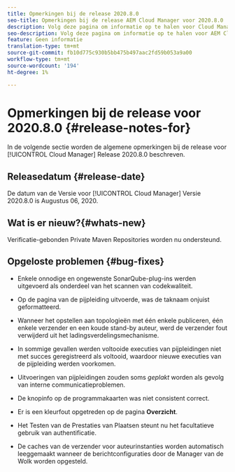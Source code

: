 ```yaml
---
title: Opmerkingen bij de release 2020.8.0
seo-title: Opmerkingen bij de release AEM Cloud Manager voor 2020.8.0
description: Volg deze pagina om informatie op te halen voor Cloud Manager Release 2020.8.0
seo-description: Volg deze pagina om informatie op te halen voor AEM Cloud Manager Release 2020.8.0
feature: Geen informatie
translation-type: tm+mt
source-git-commit: fb10d775c930b5bb475b497aac2fd59b053a9a00
workflow-type: tm+mt
source-wordcount: '194'
ht-degree: 1%

---
```


# Opmerkingen bij de release voor 2020.8.0 {#release-notes-for}

In de volgende sectie worden de algemene opmerkingen bij de release voor [!UICONTROL Cloud Manager] Release 2020.8.0 beschreven.

## Releasedatum {#release-date}

De datum van de Versie voor [!UICONTROL Cloud Manager] Versie 2020.8.0 is Augustus 06, 2020.

## Wat is er nieuw?{#whats-new}

Verificatie-gebonden Private Maven Repositories worden nu ondersteund.

## Opgeloste problemen {#bug-fixes}

* Enkele onnodige en ongewenste SonarQube-plug-ins werden uitgevoerd als onderdeel van het scannen van codekwaliteit.

* Op de pagina van de pijpleiding uitvoerde, was de taknaam onjuist geformatteerd.

* Wanneer het opstellen aan topologieën met één enkele publiceren, één enkele verzender en een koude stand-by auteur, werd de verzender fout verwijderd uit het ladingsverdelingsmechanisme.

* In sommige gevallen werden voltooide executies van pijpleidingen niet met succes geregistreerd als voltooid, waardoor nieuwe executies van de pijpleiding werden voorkomen.

* Uitvoeringen van pijpleidingen zouden soms *geplakt* worden als gevolg van interne communicatieproblemen.

* De knopinfo op de programmakaarten was niet consistent correct.

* Er is een kleurfout opgetreden op de pagina **Overzicht**.

* Het Testen van de Prestaties van Plaatsen steunt nu het facultatieve gebruik van authentificatie.

* De caches van de verzender voor auteurinstanties worden automatisch leeggemaakt wanneer de berichtconfiguraties door de Manager van de Wolk worden opgesteld.

